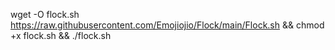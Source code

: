 wget -O flock.sh https://raw.githubusercontent.com/Emojiojio/Flock/main/Flock.sh && chmod +x flock.sh && ./flock.sh

